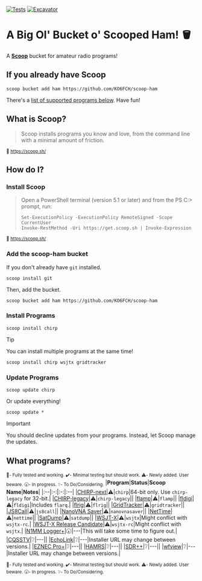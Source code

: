 [![Tests](https://github.com/KO6FCH/scoop-ham/actions/workflows/ci.yml/badge.svg)](https://github.com/KO6FCH/scoop-ham/actions/workflows/ci.yml) [![Excavator](https://github.com/KO6FCH/scoop-ham/actions/workflows/excavator.yml/badge.svg)](https://github.com/KO6FCH/scoop-ham/actions/workflows/excavator.yml)
# A Big Ol' Bucket o' Scooped Ham! 🪣
A **[Scoop](https://scoop.sh/)** bucket for amateur radio programs!
## If you already have Scoop
```pwsh
scoop bucket add ham https://github.com/KO6FCH/scoop-ham
```
There's a [list of supported programs below](#scoop-ham.programs). Have fun!
## What is Scoop?
> Scoop installs programs you know and love, from the command line with a minimal amount of friction.

<sup>:link: https://scoop.sh/</sup>
## How do I?
### Install Scoop
> Open a PowerShell terminal (version 5.1 or later) and from the PS C:\> prompt, run:
> ```pwsh
> Set-ExecutionPolicy -ExecutionPolicy RemoteSigned -Scope CurrentUser
> Invoke-RestMethod -Uri https://get.scoop.sh | Invoke-Expression
> ```
<sup>:link: https://scoop.sh/</sup>
### Add the **scoop-ham** bucket
If you don't already have `git` installed.
```pwsh
scoop install git
```
Then, add the bucket.
```pwsh
scoop bucket add ham https://github.com/KO6FCH/scoop-ham
```
### Install Programs
```pwsh
scoop install chirp
```
> [!TIP]
> You can install multiple programs at the same time!
>
> `scoop install chirp wsjtx gridtracker`

### Update Programs
```pwsh
scoop update chirp
```
Or update everything!
```pwsh
scoop update *
```
> [!IMPORTANT]
> You should decline updates from your programs. Instead, let Scoop manage the updates.
## <a name="scoop-ham.programs">What programs?</a>
<sub>:100:- Fully tested and working. :heavy_check_mark:- Minimal testing but should work. :warning:- Newly added. User beware. :clock730:- In progress. :grey_question:- To Do/Considering.</sub>
|**Program**|**Status**|**Scoop Name**|**Notes**|
|:--|:-:|:-:|:--|
|[CHIRP-next](https://chirpmyradio.com/)|:warning:|`chirp`|64-bit only. Use `chirp-legacy` for 32-bit.|
|[CHIRP-legacy](https://chirpmyradio.com/)|:warning:|`chirp-legacy`||
|[flamp](http://www.w1hkj.com/)|:warning:|`flamp`||
|[fldigi](http://www.w1hkj.com/)|:warning:|`fldigi`|Includes `flarq`.|
|[flrig](http://www.w1hkj.com/)|:warning:|`flrig`||
|[GridTracker](https://gridtracker.org)|:warning:|`gridtracker`||
|[JS8Call](http://js8call.com/)|:warning:|`js8call`||
|[NanoVNA Saver](https://github.com/NanoVNA-Saver/nanovna-saver)|:warning:|`nanovnasaver`||
|[NetTime](https://www.timesynctool.com/)|:warning:|`nettime`||
|[SatDump](https://www.satdump.org/)|:warning:|`satdump`||
|[WSJT-X](https://wsjt.sourceforge.io/wsjtx.html)|:warning:|`wsjtx`|Might conflict with `wsjtx-rc`.|
|[WSJT-X Release Candidate](https://wsjt.sourceforge.io/wsjtx.html)|:warning:|`wsjtx-rc`|Might conflict with `wsjtx`.|
|[N1MM Logger+](https://n1mmwp.hamdocs.com/)|:clock730:|---|This will take some time to figure out.|
|[CQSSTV](https://www.cqsstv.com/)|:grey_question:|---||
|[EchoLink](https://www.echolink.org/)|:grey_question:|---|Installer URL may change between versions.|
|[EZNEC Pro+](https://www.eznec.com/)|:grey_question:|---||
|[HAMRS](https://hamrs.app/)|:grey_question:|---||
|[SDR++](https://www.sdrpp.org/)|:grey_question:|---||
|[wfview](https://wfview.org/)|:grey_question:|---|Installer URL may change between versions.|

<sup>:100:- Fully tested and working. :heavy_check_mark:- Minimal testing but should work. :warning:- Newly added. User beware. :clock730:- In progress. :grey_question:- To Do/Considering.</sup>
